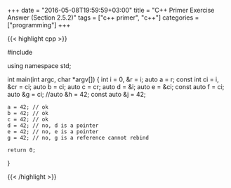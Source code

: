+++
date = "2016-05-08T19:59:59+03:00"
title = "C++ Primer Exercise Answer (Section 2.5.2)"
tags = ["c++ primer", "c++"]
categories = ["programming"]
+++

{{< highlight cpp >}}

#include <iostream>

using namespace std;

int main(int argc, char *argv[])
{
    int i = 0, &r = i;
    auto a = r;
    const int ci = i, &cr = ci;
    auto b = ci;
    auto c = cr;
    auto d = &i;
    auto e = &ci;
    const auto f = ci;
    auto &g = ci;
    //auto &h = 42;
    const auto &j = 42;


    a = 42; // ok
    b = 42; // ok
    c = 42; // ok
    d = 42; // no, d is a pointer
    e = 42; // no, e is a pointer
    g = 42; // no, g is a reference cannot rebind

    return 0;
}

{{< /highlight >}}

